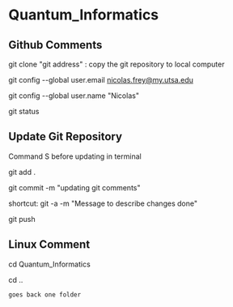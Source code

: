 # Quantum_Informatics


## Github Comments

git clone "git address" : copy the git repository to local computer

git config --global user.email nicolas.frey@my.utsa.edu

git config --global user.name "Nicolas"

git status




## Update Git Repository 

Command S before updating in terminal

git add .

git commit -m "updating git comments"

shortcut: git -a -m "Message to describe changes done"

git push


## Linux Comment
cd Quantum_Informatics

cd .. 

    goes back one folder
